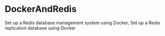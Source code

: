 # DockerAndRedis
Set up a Redis database management system using Docker, Set up a Redis replication database using Docker
